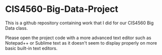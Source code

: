 # CIS4560-Big-Data-Project
This is a github repository containing work that I did for our CIS4560 Big Data class.

Please open the project code with a more advanced text editor such as Notepad++ or Sublime text as it doesn't seem to display properly on more basic built-in text editors.

